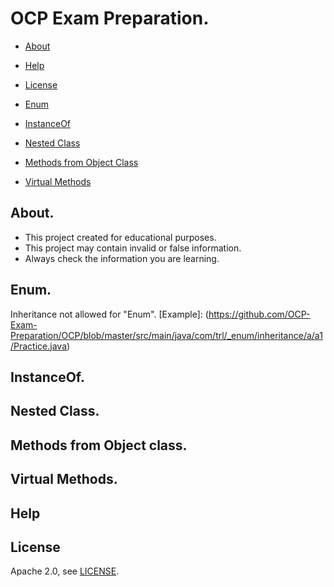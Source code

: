 # OCP Exam Preparation.

* [About](#about)
* [Help](#help)
* [License](#license)


* [Enum](#enum)
* [InstanceOf](#instanceof)
* [Nested Class](#nested-class)
* [Methods from Object Class](#methods-from-object-class)
* [Virtual Methods](#virtual-methods)

## About.
- This project created for educational purposes.
- This project may contain invalid or false information.
- Always check the information you are learning.

## Enum.
Inheritance not allowed for "Enum".
[Example]: (https://github.com/OCP-Exam-Preparation/OCP/blob/master/src/main/java/com/trl/_enum/inheritance/a/a1/Practice.java)
## InstanceOf.
## Nested Class.
## Methods from Object class.
## Virtual Methods.

## Help

## License

Apache 2.0, see [LICENSE](LICENSE).
